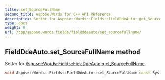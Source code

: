 ```yaml
---
title: set_SourceFullName
second_title: Aspose.Words for C++ API Reference
description: Setter for Aspose::Words::Fields::FieldDdeAuto::get_SourceFullName. 
type: docs
weight: 0
url: /cpp/aspose.words.fields/fieldddeauto/set_sourcefullname/
---
```

## FieldDdeAuto.set_SourceFullName method


Setter for [Aspose::Words::Fields::FieldDdeAuto::get_SourceFullName](./get_sourcefullname/).

```cpp
void Aspose::Words::Fields::FieldDdeAuto::set_SourceFullName(const System::String &value)
```

